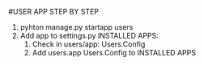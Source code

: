 #USER APP STEP BY STEP
1. pyhton manage.py startapp users
2. Add app to settings.py INSTALLED APPS:
   1. Check in users/app: Users.Config
   2. Add users.app Users.Config to INSTALLED APPS
